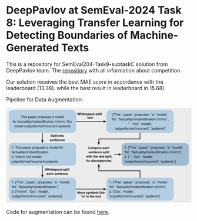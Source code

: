 # DeepPavlov at SemEval-2024 Task 8: Leveraging Transfer Learning for Detecting Boundaries of Machine-Generated Texts

This is a repository for SemEval204-Task8-subtaskC solution from DeepPavlov team. The [repository](https://github.com/mbzuai-nlp/SemEval2024-task8) with all information about competition.

Our solution receives the best MAE score in accordance with the leaderboard (13.38). while the best result in leaderboard in 15.68).

Pipeline for Data Augmentation:

![Pipeline for Data Augmentation](./pics/scheme_final_version.png)

Code for augmentation can be found [here](./src/data_augmentation.py).
